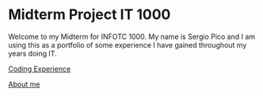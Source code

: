 # Midterm Project IT 1000

  Welcome to my Midterm for INFOTC 1000. My name is Sergio Pico and I am using this as a portfolio of some experience I have gained throughout my years doing IT. 


[Coding Experience](pythonexperience.md)

[About me](Aboutme.md)



